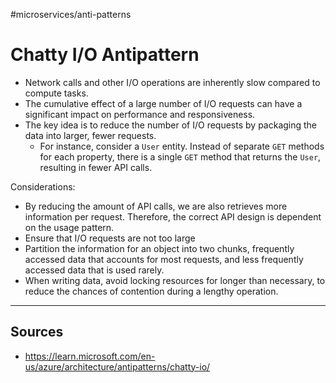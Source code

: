 #microservices/anti-patterns

# Chatty I/O Antipattern
* Network calls and other I/O operations are inherently slow compared to compute tasks.
* The cumulative effect of a large number of I/O requests can have a significant impact on performance and responsiveness.
* The key idea is to reduce the number of I/O requests by packaging the data into larger, fewer requests.
	* For instance, consider a `User` entity. Instead of separate `GET` methods for each property, there is a single `GET` method that returns the `User`, resulting in fewer API calls.

Considerations:
* By reducing the amount of API calls, we are also retrieves more information per request. Therefore, the correct API design is dependent on the usage pattern.
* Ensure that I/O requests are not too large 
* Partition the information for an object into two chunks, frequently accessed data that accounts for most requests, and less frequently accessed data that is used rarely.
* When writing data, avoid locking resources for longer than necessary, to reduce the chances of contention during a lengthy operation.

<hr>

## Sources
* https://learn.microsoft.com/en-us/azure/architecture/antipatterns/chatty-io/